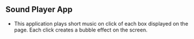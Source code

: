 ## Sound Player App

- This application plays short music on click of each box displayed on the page. Each click creates a bubble effect on the screen.
